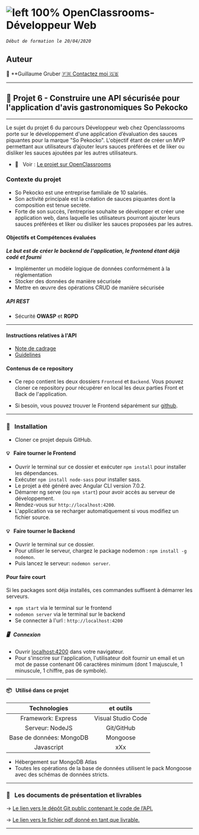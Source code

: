 # ![left 100%](https://github.com/thierry-laval/archives/blob/master/images/Logo_OpenClassrooms.png?raw=true) OpenClassrooms-Développeur Web

_`Début de formation le 20/04/2020`_

## Auteur

👤 **Guillaume Gruber [🇫🇷 Contactez moi 🇬🇧](<lagrube1@gmail.com>)


***

## 📎 Projet 6 - Construire une API sécurisée pour l'application d'avis gastronomiques So Pekocko

***

Le sujet du projet 6 du parcours Développeur web chez Openclassrooms porte sur le développement d'une application d’évaluation des sauces piquantes pour la marque "So Pekocko". L'objectif étant de créer un MVP permettant aux utilisateurs d’ajouter leurs sauces préférées et de liker ou disliker les sauces ajoutées par les autres utilisateurs.

* 👀  &nbsp; Voir : [Le projet sur OpenClassrooms](https://openclassrooms.com/fr/projects/676/assignment "Cliquez pour voir le projet")

### Contexte du projet

* So Pekocko est une entreprise familiale de 10 salariés.
* Son activité principale est la création de sauces piquantes dont la composition est tenue secrète.
* Forte de son succès, l’entreprise souhaite se développer et créer une application web, dans laquelle les utilisateurs pourront ajouter leurs sauces préférées et liker ou disliker les sauces proposées par les autres.

#### Objectifs et Compétences évaluées

***Le but est de créer le backend de l'application, le frontend étant déjà codé et fourni***

* Implémenter un modèle logique de données conformément à la réglementation
* Stocker des données de manière sécurisée
* Mettre en œuvre des opérations CRUD de manière sécurisée

##### API REST

* Sécurité **OWASP** et **RGPD**

***

#### Instructions relatives à l'API

* [Note de cadrage](Instructions/Cadrage.pdf)
* [Guidelines](Instructions/Guidelines.pdf)

#### Contenus de ce repository

* Ce repo contient les deux dossiers `Frontend` et `Backend`.
Vous pouvez cloner ce repository pour récupérer en local les deux parties Front et Back de l'application.

* Si besoin, vous pouvez trouver le Frontend séparément sur [github](https://github.com/OpenClassrooms-Student-Center/dwj-projet6).

***

### 🔨 &nbsp; Installation

* Cloner ce projet depuis GitHub.

#### 💡 &nbsp; Faire tourner le Frontend

* Ouvrir le terminal sur ce dossier et exécuter  `npm install` pour installer les dépendances.
* Exécuter `npm install node-sass` pour installer sass.
* Le projet a été généré avec Angular CLI version 7.0.2.
* Démarrer ng serve (ou `npm start`) pour avoir accès au serveur de développement.
* Rendez-vous sur `http://localhost:4200`.
* L'application va se recharger automatiquement si vous modifiez un fichier source.

#### 💡 &nbsp; Faire tourner le Backend

* Ouvrir le terminal sur ce dossier.
* Pour utiliser le serveur, chargez le package nodemon : `npm install -g nodemon`.
* Puis lancez le serveur: `nodemon server`.

#### Pour faire court

Si les packages sont déja installés, ces commandes suffisent à démarrer les serveurs.

* `npm start` via le terminal sur le frontend
* `nodemon server` via le terminal sur le backend
* Se connecter à l'url : `http://localhost:4200`

##### 🖥 &nbsp; Connexion

* Ouvrir [localhost:4200](http://localhost:4200/) dans votre navigateur.
* Pour s'inscrire sur l'application, l'utilisateur doit fournir un email et un mot de passe contenant 06 caractères minimum (dont 1 majuscule, 1 minuscule, 1 chiffre, pas de symbole).

***

#### 📦  &nbsp; Utilisé dans ce projet

| Technologies             | et outils          |
|:------------------------:|:------------------:|
| Framework: Express       | Visual Studio Code |
| Serveur: NodeJS          | Git/GitHub         |
| Base de données: MongoDB | Mongoose           |
| Javascript               | xXx                |

* Hébergement sur MongoDB Atlas
* Toutes les opérations de la base de données utilisent le pack Mongoose avec des schémas de données stricts.

***

### 🚦 &nbsp; Les documents de présentation et livrables

→ [Le lien vers le dépôt Git public contenant le code de l’API.](https://github.com/thierry-laval/so_pekocko)

→ [Le lien vers le fichier pdf donné en tant que livrable.](https://drive.google.com/file/d/1XXAiwnn27O38xPH-HlFFoFYgR69VlH0f/view?usp=sharing)

***
